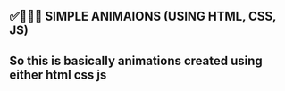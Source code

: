 ## ✅👩🏻‍💻 SIMPLE ANIMAIONS (USING HTML, CSS, JS)

## So this is basically animations created using either html css js 

